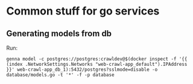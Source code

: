 # Common stuff for go services

## Generating models from db

Run:

```
genna model -c postgres://postgres:crawldev@$(docker inspect -f '{{ (index .NetworkSettings.Networks "web-crawl-app_default").IPAddress }}' web-crawl-app_db_1):5432/postgres?sslmode=disable -o database/models.go -t '*' -f -p database
```

